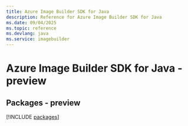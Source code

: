 ```yaml
---
title: Azure Image Builder SDK for Java
description: Reference for Azure Image Builder SDK for Java
ms.date: 09/04/2025
ms.topic: reference
ms.devlang: java
ms.service: imagebuilder
---
```

# Azure Image Builder SDK for Java - preview
## Packages - preview
[!INCLUDE [packages](image-builder-index.md)]